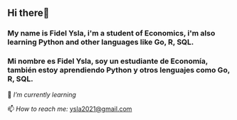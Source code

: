 ## Hi there🖖
### My name is Fidel Ysla, i'm a student of Economics, i'm also learning Python and other languages like Go, R, SQL.
### Mi nombre es Fidel Ysla, soy un estudiante de Economía, también estoy aprendiendo Python y otros lenguajes como Go, R, SQL.

🌱 *I’m currently learning*

📫 *How to reach me:* [ysla2021@gmail.com](mailto:ysla2021@gmail.com)
<!--
**fidelysla/fidelysla** is a ✨ _special_ ✨ repository because its `README.md` (this file) appears on your GitHub profile.

Here are some ideas to get you started:

- 🔭 I’m currently working on ...
- 🌱 I’m currently learning ...
- 👯 I’m looking to collaborate on ...
- 🤔 I’m looking for help with ...
- 💬 Ask me about ...
- 📫 How to reach me: ...
- 😄 Pronouns: ...
- ⚡ Fun fact: ...
-->
